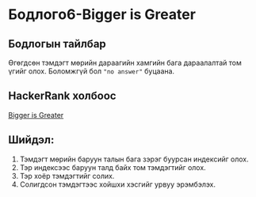 # Бодлогo6-Bigger is Greater

## Бодлогын тайлбар

Өгөгдсөн тэмдэгт мөрийн дараагийн хамгийн бага дараалалтай том үгийг олох. Боломжгүй бол `"no answer"` буцаана.

## HackerRank холбоос

[Bigger is Greater](https://www.hackerrank.com/challenges/bigger-is-greater)

## Шийдэл:

1. Тэмдэгт мөрийн баруун талын бага зэрэг буурсан индексийг олох.  
2. Тэр индексээс баруун талд байх том тэмдэгтийг олох.  
3. Тэр хоёр тэмдэгтийг солих.  
4. Солигдсон тэмдэгтээс хойшхи хэсгийг урвуу эрэмбэлэх.